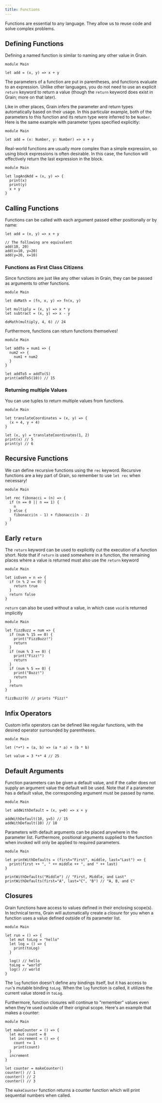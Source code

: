 ```yaml
---
title: Functions
---
```


Functions are essential to any language. They allow us to reuse code and solve complex problems.

## Defining Functions

Defining a named function is similar to naming any other value in Grain.

```grain
module Main

let add = (x, y) => x + y
```

The parameters of a function are put in parentheses, and functions evaluate to an expression. Unlike other languages, you do not need to use an explicit `return` keyword to return a value (though the `return` keyword does exist in Grain; more on that later).

Like in other places, Grain infers the parameter and return types automatically based on their usage. In this particular example, both of the parameters to this function and its return type were inferred to be `Number`. Here is the same example with parameter types specified explicitly:

```grain
module Main

let add = (x: Number, y: Number) => x + y
```

Real-world functions are usually more complex than a simple expression, so using block expressions is often desirable. In this case, the function will effectively return the last expression in the block.

```grain
module Main

let logAndAdd = (x, y) => {
  print(x)
  print(y)
  x + y
}
```

## Calling Functions

Functions can be called with each argument passed either positionally or by name:

```grain
let add = (x, y) => x + y

// The following are equivalent
add(10, 20)
add(x=10, y=20)
add(y=20, x=10)
```

### Functions as First Class Citizens

Since functions are just like any other values in Grain, they can be passed as arguments to other functions.

```grain
module Main

let doMath = (fn, x, y) => fn(x, y)

let multiply = (x, y) => x * y
let subtract = (x, y) => x - y

doMath(multiply, 4, 6) // 24
```

Furthermore, functions can return functions themselves!

```grain
module Main

let addTo = num1 => {
  num2 => {
    num1 + num2
  }
}

let addTo5 = addTo(5)
print(addTo5(10)) // 15
```

### Returning multiple Values

You can use tuples to return multiple values from functions.

```grain
module Main

let translateCoordinates = (x, y) => {
  (x + 4, y + 4)
}

let (x, y) = translateCoordinates(1, 2)
print(x) // 5
print(y) // 6
```

## Recursive Functions

We can define recursive functions using the `rec` keyword. Recursive functions are a key part of Grain, so remember to use `let rec` when necessary!

```grain
module Main

let rec fibonacci = (n) => {
  if (n == 0 || n == 1) {
    n
  } else {
    fibonacci(n - 1) + fibonacci(n - 2)
  }
}
```

## Early `return`

The `return` keyword can be used to explicitly cut the execution of a function short. Note that if `return` is used somewhere in a function, the remaining places where a value is returned must also use the `return` keyword

```grain
module Main

let isEven = n => {
  if (n % 2 == 0) {
    return true
  }
  return false
}
```

`return` can also be used without a value, in which case `void` is returned implicitly

```grain
module Main

let fizzBuzz = num => {
  if (num % 15 == 0) {
    print("FizzBuzz!")
    return
  }
  if (num % 3 == 0) {
    print("Fizz!")
    return
  }
  if (num % 5 == 0) {
    print("Buzz!")
    return
  }
  return
}

fizzBuzz(9) // prints "Fizz!"
```

## Infix Operators

Custom infix operators can be defined like regular functions, with the desired operator surrounded by parentheses.

```grain
module Main

let (*+*) = (a, b) => (a * a) + (b * b)

let value = 3 *+* 4 // 25
```

## Default Arguments

Function parameters can be given a default value, and if the caller does not supply an argument value the default will be used. Note that if a parameter has a default value, the corresponding argument must be passed by name.

```grain
module Main

let addWithDefault = (x, y=0) => x + y

addWithDefault(10, y=5) // 15
addWithDefault(10) // 10
```

Parameters with default arguments can be placed anywhere in the parameter list. Furthermore, positional arguments supplied to the function when invoked will only be applied to required parameters.

```grain
module Main

let printWithDefaults = (first="First", middle, last="Last") => {
  print(first ++ ", " ++ middle ++ ", and " ++ last)
}

printWithDefaults("Middle") // "First, Middle, and Last"
printWithDefaults(first="A", last="C", "B") // "A, B, and C"
```

## Closures

Grain functions have access to values defined in their enclosing scope(s). In technical terms, Grain will automatically create a _closure_ for you when a function uses a value defined outside of its parameter list.

```grain
module Main

let run = () => {
  let mut toLog = "hello"
  let log = () => {
    print(toLog)
  }

  log() // hello
  toLog = "world"
  log() // world
}
```

The `log` function doesn't define any bindings itself, but it has access to `run`'s mutable binding `toLog`. When the `log` function is called, it utilizes the current value stored in `toLog`.

Furthermore, function closures will continue to "remember" values even when they're used outside of their original scope. Here's an example that makes a counter:

```grain
module Main

let makeCounter = () => {
  let mut count = 0
  let increment = () => {
    count += 1
    print(count)
  }
  increment
}

let counter = makeCounter()
counter() // 1
counter() // 2
counter() // 3
```

The `makeCounter` function returns a counter function which will print sequential numbers when called.
